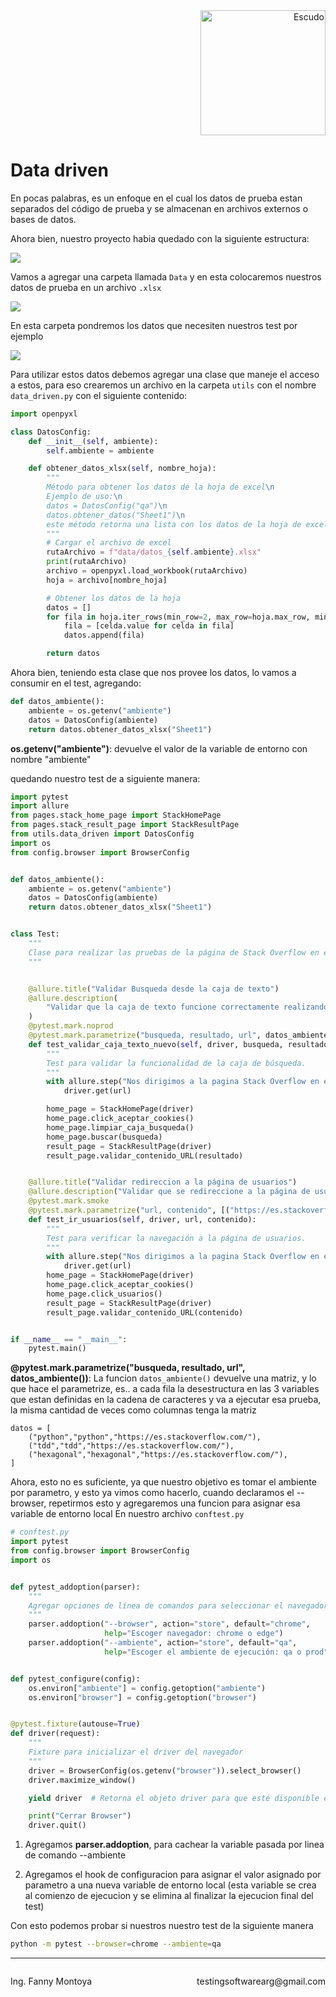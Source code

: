 
<div style="text-align: right;">
  <img src="./img/logoTSARG.png" alt="Escudo" width="200"/>
</div>

# Data driven 
En pocas palabras, es un enfoque en el cual los datos de prueba estan separados del código de prueba y se almacenan en archivos externos o bases de datos. 

Ahora bien, nuestro proyecto habia quedado con la siguiente estructura:

![](./img/Carpetas-Inicio.png)

Vamos a agregar una carpeta llamada `Data` y en esta colocaremos nuestros datos de prueba en un archivo ``.xlsx`` 

![](./img/carpetaData.png)

En esta carpeta pondremos los datos que necesiten nuestros test por ejemplo

![](./img/exel.png)

Para utilizar estos datos debemos agregar una clase que maneje el acceso a estos, para eso crearemos un archivo en la carpeta `utils` con el nombre `data_driven.py` con el siguiente contenido:

```python
import openpyxl

class DatosConfig:
    def __init__(self, ambiente):
        self.ambiente = ambiente

    def obtener_datos_xlsx(self, nombre_hoja):
        """
        Método para obtener los datos de la hoja de excel\n
        Ejemplo de uso:\n
        datos = DatosConfig("qa")\n
        datos.obtener_datos("Sheet1")\n
        este método retorna una lista con los datos de la hoja de excel
        """
        # Cargar el archivo de excel
        rutaArchivo = f"data/datos_{self.ambiente}.xlsx"
        print(rutaArchivo)
        archivo = openpyxl.load_workbook(rutaArchivo)
        hoja = archivo[nombre_hoja]

        # Obtener los datos de la hoja
        datos = []
        for fila in hoja.iter_rows(min_row=2, max_row=hoja.max_row, min_col=1, max_col=hoja.max_column):
            fila = [celda.value for celda in fila]
            datos.append(fila)

        return datos
```

Ahora bien, teniendo esta clase que nos provee los datos, lo vamos a consumir en el test, agregando:

```py
def datos_ambiente():
    ambiente = os.getenv("ambiente")
    datos = DatosConfig(ambiente)
    return datos.obtener_datos_xlsx("Sheet1")
```
**os.getenv("ambiente")**: devuelve el valor de la variable de entorno con nombre "ambiente"

quedando nuestro test de a siguiente manera:

```python
import pytest
import allure
from pages.stack_home_page import StackHomePage
from pages.stack_result_page import StackResultPage
from utils.data_driven import DatosConfig
import os
from config.browser import BrowserConfig


def datos_ambiente():
    ambiente = os.getenv("ambiente")
    datos = DatosConfig(ambiente)
    return datos.obtener_datos_xlsx("Sheet1")


class Test:
    """
    Clase para realizar las pruebas de la página de Stack Overflow en español.
    """


    @allure.title("Validar Busqueda desde la caja de texto")
    @allure.description(
        "Validar que la caja de texto funcione correctamente realizando una busqueda y validando el resultado"
    )
    @pytest.mark.noprod
    @pytest.mark.parametrize("busqueda, resultado, url", datos_ambiente())
    def test_validar_caja_texto_nuevo(self, driver, busqueda, resultado, url):
        """
        Test para validar la funcionalidad de la caja de búsqueda.
        """
        with allure.step("Nos dirigimos a la pagina Stack Overflow en español"):
            driver.get(url)

        home_page = StackHomePage(driver)
        home_page.click_aceptar_cookies()
        home_page.limpiar_caja_busqueda()
        home_page.buscar(busqueda)
        result_page = StackResultPage(driver)
        result_page.validar_contenido_URL(resultado)


    @allure.title("Validar redireccion a la página de usuarios")
    @allure.description("Validar que se redireccione a la página de usuarios")
    @pytest.mark.smoke
    @pytest.mark.parametrize("url, contenido", [("https://es.stackoverflow.com/","users")])
    def test_ir_usuarios(self, driver, url, contenido):
        """
        Test para verificar la navegación a la página de usuarios.
        """
        with allure.step("Nos dirigimos a la pagina Stack Overflow en español"):
            driver.get(url)
        home_page = StackHomePage(driver)
        home_page.click_aceptar_cookies()
        home_page.click_usuarios()
        result_page = StackResultPage(driver)
        result_page.validar_contenido_URL(contenido)


if __name__ == "__main__":
    pytest.main()
```
**@pytest.mark.parametrize("busqueda, resultado, url", datos_ambiente())**: La funcion ``datos_ambiente()`` devuelve una matriz, y lo que hace el parametrize, es.. a cada fila la desestructura en las 3 variables que estan definidas en la cadena de caracteres y va a ejecutar esa prueba, la misma cantidad de veces como columnas tenga la matriz

```
datos = [
    ("python","python","https://es.stackoverflow.com/"),
    ("tdd","tdd","https://es.stackoverflow.com/"),
    ("hexagonal","hexagonal","https://es.stackoverflow.com/"),
]
```

Ahora, esto no es suficiente, ya que nuestro objetivo es tomar el ambiente por parametro, y esto ya vimos como hacerlo, cuando declaramos el --browser, repetirmos esto y agregaremos una funcion para asignar esa variable de entorno local
En nuestro archivo `conftest.py`

```python
# conftest.py
import pytest
from config.browser import BrowserConfig
import os


def pytest_addoption(parser):
    """
    Agregar opciones de línea de comandos para seleccionar el navegador
    """
    parser.addoption("--browser", action="store", default="chrome",
                     help="Escoger navegador: chrome o edge")
    parser.addoption("--ambiente", action="store", default="qa",
                     help="Escoger el ambiente de ejecución: qa o prod")


def pytest_configure(config):
    os.environ["ambiente"] = config.getoption("ambiente")
    os.environ["browser"] = config.getoption("browser")


@pytest.fixture(autouse=True)
def driver(request):
    """
    Fixture para inicializar el driver del navegador
    """
    driver = BrowserConfig(os.getenv("browser")).select_browser()
    driver.maximize_window()

    yield driver  # Retorna el objeto driver para que esté disponible en las pruebas

    print("Cerrar Browser")
    driver.quit()
```
1. Agregamos **parser.addoption**, para cachear la variable pasada por linea de comando --ambiente

2. Agregamos el hook de configuracion para asignar el valor asignado por parametro a una nueva variable de entorno local (esta variable se crea al comienzo de ejecucion y se elimina al finalizar la ejecucion final del test)

Con esto podemos probar si nuestros nuestro test de la siguiente manera

```bash
python -m pytest --browser=chrome --ambiente=qa
```

----
<div style="display: flex; justify-content: space-between;">
  <div>
    <p>Ing. Fanny Montoya</p>
  </div>
  <div>
    <p>testingsoftwarearg@gmail.com</p>
  </div>
</div>

